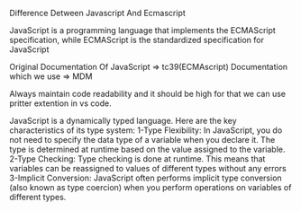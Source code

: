Difference Detween Javascript And Ecmascript  

JavaScript is a programming language that implements the ECMAScript specification, while ECMAScript is the standardized specification for JavaScript

Original Documentation Of JavaScript => tc39(ECMAscript)
Documentation which we use => MDM

Always maintain code readability and it should be high
for that we can use pritter extention in vs code.




JavaScript is a dynamically typed language. Here are the key characteristics of its type system:
1-Type Flexibility: In JavaScript, you do not need to specify the data type of a variable when you declare it. The type is determined at runtime based on the value assigned to the variable.
2-Type Checking: Type checking is done at runtime. This means that variables can be reassigned to values of different types without any errors
3-Implicit Conversion: JavaScript often performs implicit type conversion (also known as type coercion) when you perform operations on variables of different types.